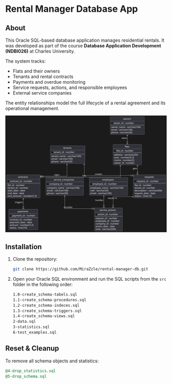 # Rental Manager Database App

## About

This Oracle SQL-based database application manages residential rentals.
It was developed as part of the course **Database Application Development (NDBI026)** at Charles University.

The system tracks:

- Flats and their owners
- Tenants and rental contracts
- Payments and overdue monitoring
- Service requests, actions, and responsible employees
- External service companies

The entity relationships model the full lifecycle of a rental agreement and its operational management.

![alt](./docs/td.svg)

## Installation

1. Clone the repository:

   ```bash
   git clone https://github.com/MiraZzle/rental-manager-db.git
   ```

2. Open your Oracle SQL environment and run the SQL scripts from the `src` folder in the following order:

   ```bash
   1.0-create_schema-tabels.sql
   1.1-create_schema-procedures.sql
   1.2-create_schema-indeces.sql
   1.3-create_schema-triggers.sql
   1.4-create_schema-views.sql
   2-data.sql
   3-statistics.sql
   6-test_examples.sql
   ```

## Reset & Cleanup

To remove all schema objects and statistics:

```sql
@4-drop_statistics.sql
@5-drop_schema.sql
```
